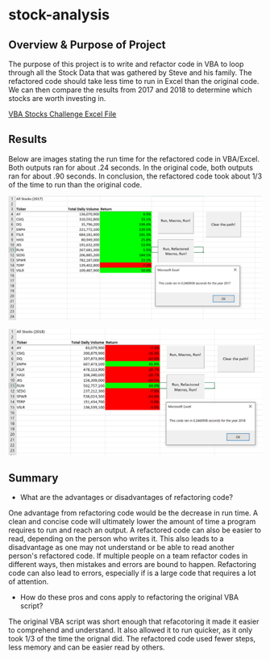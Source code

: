 # stock-analysis

## Overview & Purpose of Project
The purpose of this project is to write and refactor code in VBA to loop through all the Stock Data that was gathered by Steve and his family. 
The refactored code should take less time to run in Excel than the original code. We can then compare the results from 2017 and 2018 to determine which stocks are worth investing in. 


[VBA Stocks Challenge Excel File](VBA_Challenge.xlsm)


## Results

Below are images stating the run time for the refactored code in VBA/Excel. Both outputs ran for about .24 seconds. In the original code, both outputs ran for about .90 seconds.
In conclusion, the refactored code took about 1/3 of the time to run than the original code. 


![Stock Analysis Output (2017)](/Resources/VBA_Challenge_2017.png/)


![Stock Analysis Output (2018)](/Resources/VBA_Challenge_2018.png/)

## Summary

- What are the advantages or disadvantages of refactoring code?

One advantage from refactoring code would be the decrease in run time. A clean and concise code will ultimately lower the amount of time a program requires to run and reach an output.
A refactored code can also be easier to read, depending on the person who writes it. This also leads to a disadvantage as one may not understand or be able to read another person's refactored code. If multiple people on a team refactor codes in different ways, then mistakes and errors are bound to happen. 
Refactoring code can also lead to errors, especially if is a large code that requires a lot of attention. 

- How do these pros and cons apply to refactoring the original VBA script?

The original VBA script was short enough that refacotoring it made it easier to comprehend and understand. It also allowed it to run quicker, as it only took 1/3 of the time the orignal did. The refactored code used fewer steps, less memory and can be easier read by others. 

